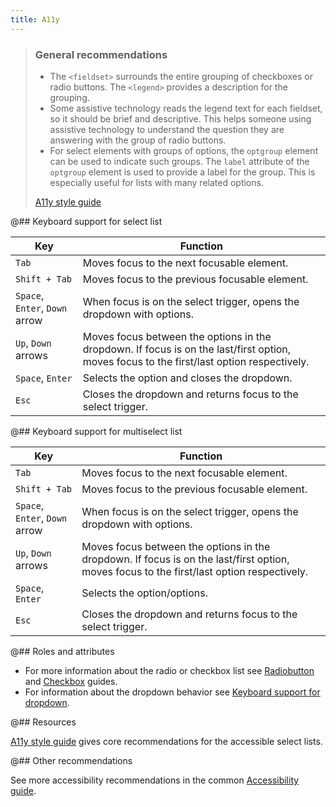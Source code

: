 ```yaml
---
title: A11y
---
```


> ### General recommendations
>
> - The `<fieldset>` surrounds the entire grouping of checkboxes or radio buttons. The `<legend>` provides a description for the grouping.
> - Some assistive technology reads the legend text for each fieldset, so it should be brief and descriptive. This helps someone using assistive technology to understand the question they are answering with the group of radio buttons.
> - For select elements with groups of options, the `optgroup` element can be used to indicate such groups. The `label` attribute of the `optgroup` element is used to provide a label for the group. This is especially useful for lists with many related options.
>
> [A11y style guide](https://a11y-style-guide.com/style-guide/section-forms.html#kssref-forms-select-lists)

@## Keyboard support for select list

| Key                            | Function                                                                                                                                  |
| ------------------------------ | ----------------------------------------------------------------------------------------------------------------------------------------- |
| `Tab`                          | Moves focus to the next focusable element.                                                                                                |
| `Shift + Tab`                  | Moves focus to the previous focusable element.                                                                                            |
| `Space`, `Enter`, `Down` arrow | When focus is on the select trigger, opens the dropdown with options.                                                                     |
| `Up`, `Down` arrows            | Moves focus between the options in the dropdown. If focus is on the last/first option, moves focus to the first/last option respectively. |
| `Space`, `Enter`               | Selects the option and closes the dropdown.                                                                                               |
| `Esc`                          | Closes the dropdown and returns focus to the select trigger.                                                                              |

@## Keyboard support for multiselect list

| Key                            | Function                                                                                                                                  |
| ------------------------------ | ----------------------------------------------------------------------------------------------------------------------------------------- |
| `Tab`                          | Moves focus to the next focusable element.                                                                                                |
| `Shift + Tab`                  | Moves focus to the previous focusable element.                                                                                            |
| `Space`, `Enter`, `Down` arrow | When focus is on the select trigger, opens the dropdown with options.                                                                     |
| `Up`, `Down` arrows            | Moves focus between the options in the dropdown. If focus is on the last/first option, moves focus to the first/last option respectively. |
| `Space`, `Enter`               | Selects the option/options.                                                                                                               |
| `Esc`                          | Closes the dropdown and returns focus to the select trigger.                                                                              |

@## Roles and attributes

- For more information about the radio or checkbox list see [Radiobutton](/components/radio/radio-a11y/) and [Checkbox](/components/checkbox/checkbox-a11y/) guides.
- For information about the dropdown behavior see [Keyboard support for dropdown](/core-principles/a11y/a11y-keyboard/#a9cbfb).

@## Resources

[A11y style guide](https://a11y-style-guide.com/style-guide/section-forms.html#kssref-forms-select-lists) gives core recommendations for the accessible select lists.

@## Other recommendations

See more accessibility recommendations in the common [Accessibility guide](/core-principles/a11y/).
